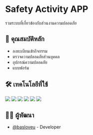 # Safety Activity APP

รวมระบบที่เกี่ยวข้องกับส่วนงานความปลอดภัย

## 📌 คุณสมบัติหลัก
- ลงทะเบียนเข้ากิจกรรม
- ตรวจความปลอดภัยส่วนบุคคล
- อุปกรณ์ความปลอดภัย
- แบบฟอร์ม

## 🛠 เทคโนโลยีที่ใช้
<img src="https://img.shields.io/badge/bootstrap-CSS Framework-black?style=for-the-badge&logo=bootstrap&logoColor=#7952B3"/>
<img src="https://img.shields.io/badge/tailwindcss-CSS Framework-black?style=for-the-badge&logo=tailwindcss&logoColor=#06B6D4"/>
<img src="https://img.shields.io/badge/axios-api service-black?style=for-the-badge&logo=axios&logoColor=#5A29E4"/>
<img src="https://img.shields.io/badge/vue.js-frontend-black?style=for-the-badge&logo=vuedotjs&logoColor=4FC08D"/>
<img src="https://img.shields.io/badge/node.js-Server Environment-black?style=for-the-badge&logo=nodedotjs&logoColor=#5FA04E"/>
<img src="https://img.shields.io/badge/PHP-BackEnd-black?style=for-the-badge&logo=PHP&logoColor=#777BB4"/>

## 🧑‍💻 ผู้พัฒนา
- [@basloveu](https://github.com/basloveu) - Developer


